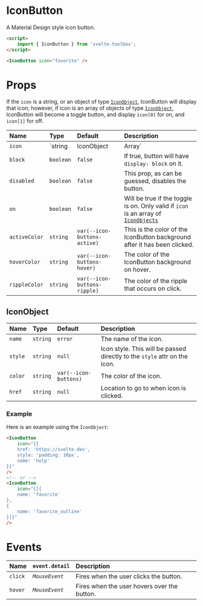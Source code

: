 # IconButton

A Material Design style icon button.

```html
<script>
	import { IconButton } from 'svelte-toolbox';
</script>

<IconButton icon="favorite" />
```

# Props

If the `icon` is a string, or an object of type [`IconObject`](#IconObject), IconButton will display that icon; however, if icon is an array of objects of type [`IconObject`](#IconObject), IconButton will become a toggle button, and display `icon[0]` for on, and `icon[1]` for off.

| Name          | Type                                      | Default                      | Description                                                                                        |
| :------------ | :---------------------------------------- | :--------------------------- | :------------------------------------------------------------------------------------------------- |
| `icon`        | `string | IconObject | Array<IconObject>` | `error`                      | Specifies if the button should hav a ripple effect on click.                                       |
| `block`       | `boolean`                                 | `false`                      | If true, button will have `display: block` on it.                                                  |
| `disabled`    | `boolean`                                 | `false`                      | This prop, as can be guessed, disables the button.                                                 |
| `on`          | `boolean`                                 | `false`                      | Will be true if the toggle is on. Only valid if `icon` is an array of [`IconObjects`](#IconObject) |
| `activeColor` | `string`                                  | `var(--icon-buttons-active)` | This is the color of the IconButton background after it has been clicked.                          |
| `hoverColor`  | `string`                                  | `var(--icon-buttons-hover)`  | The color of the IconButton background on hover.                                                   |
| `rippleColor` | `string`                                  | `var(--icon-buttons-ripple)` | The color of the ripple that occurs on click.                                                      |

## IconObject

| Name    | Type     | Default               | Description                                                               |
| :------ | :------- | :-------------------- | :------------------------------------------------------------------------ |
| `name`  | `string` | `error`               | The name of the icon.                                                     |
| `style` | `string` | `null`                | Icon style. This will be passed directly to the `style` attr on the icon. |
| `color` | `string` | `var(--icon-buttons)` | The color of the icon.                                                    |
| `href`  | `string` | `null`                | Location to go to when icon is clicked.                                   |

### Example

Here is an example using the `IconObject`:

```html
<IconButton
	icon="{{
	href: 'https://svelte.dev',
	style: 'padding: 10px',
	name: 'help'
}}"
/>
<!-- or -->
<IconButton
	icon="{[{
	name: 'favorite'
},
{
	name: 'favorite_outline'
}]}"
/>
```

# Events

| Name    | `event.detail` | Description                                 |
| :------ | :------------- | :------------------------------------------ |
| `click` | _`MouseEvent`_ | Fires when the user clicks the button.      |
| `hover` | _`MouseEvent`_ | Fires when the user hovers over the button. |
